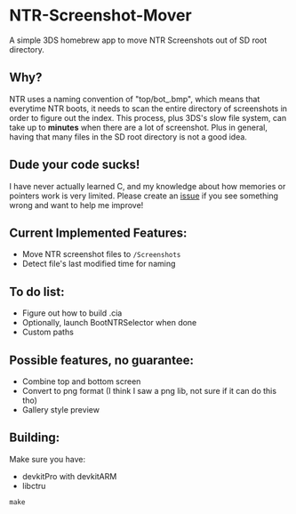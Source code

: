 # NTR-Screenshot-Mover
A simple 3DS homebrew app to move NTR Screenshots out of SD root directory.

## Why?

NTR uses a naming convention of "top/bot_<INDEX>.bmp", which means that everytime NTR boots, it needs to scan the entire directory of screenshots in order to figure out the index. This process, plus 3DS's slow file system, can take up to **minutes** when there are a lot of screenshot. Plus in general, having that many files in the SD root directory is not a good idea.

## Dude your code sucks!

I have never actually learned C, and my knowledge about how memories or pointers work is very limited. Please create an [issue](https://github.com/3096/NTR-Screenshot-Mover/issues/new) if you see something wrong and want to help me improve!

## Current Implemented Features:

- Move NTR screenshot files to `/Screenshots`
- Detect file's last modified time for naming

## To do list:

- Figure out how to build .cia
- Optionally, launch BootNTRSelector when done
- Custom paths

## Possible features, no guarantee:

- Combine top and bottom screen
- Convert to png format (I think I saw a png lib, not sure if it can do this tho)
- Gallery style preview

## Building:

Make sure you have:

- devkitPro with devkitARM
- libctru

`make`
